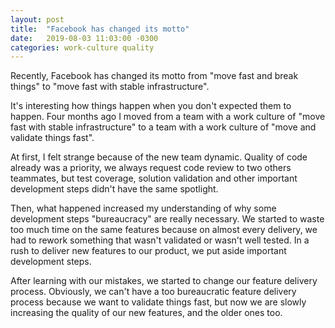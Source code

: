 ```yaml
---
layout: post
title:  "Facebook has changed its motto"
date:   2019-08-03 11:03:00 -0300
categories: work-culture quality
---
```


Recently, Facebook has changed its motto from "move fast and break things" to "move fast with stable infrastructure".

It's interesting how things happen when you don't expected them to happen. Four months ago I moved from a team with a work culture of "move fast with stable infrastructure" to a team with a work culture of "move and validate things fast".

At first, I felt strange because of the new team dynamic. Quality of code already was a priority, we always request code review to two others teammates, but test coverage, solution validation and other important development steps didn't have the same spotlight.

Then, what happened increased my understanding of why some development steps "bureaucracy" are really necessary. We started to waste too much time on the same features because on almost every delivery, we had to rework something that wasn't validated or wasn't well tested. In a rush to deliver new features to our product, we put aside important development steps.

After learning with our mistakes, we started to change our feature delivery process. Obviously, we can't have a too bureaucratic feature delivery process because we want to validate things fast, but now we are slowly increasing the quality of our new features, and the older ones too.
